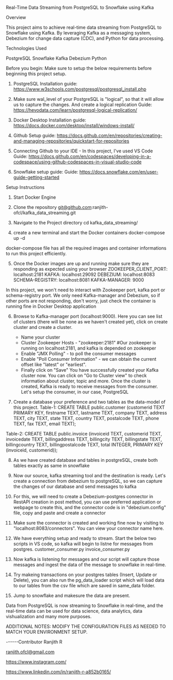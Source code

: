 

Real-Time Data Streaming from PostgreSQL to Snowflake using Kafka


Overview

This project aims to achieve real-time data streaming from PostgreSQL to Snowflake using Kafka. By leveraging Kafka as a messaging system, Debezium for change data capture (CDC), and Python for data processing.

Technologies Used

PostgreSQL
Snowflake
Kafka
Debezium
Python

Before you begin:
Make sure to setup the below requirements before beginning this project setup.

1. PostgreSQL 
Installation guide: https://www.w3schools.com/postgresql/postgresql_install.php

2. Make sure wal_level of your PostgreSQL is "logical", so that it will allow us to capture the changes. And create a logical replication
Guide: https://hevodata.com/learn/postgresql-logical-replication/

2. Docker Desktop 
Installation guide: https://docs.docker.com/desktop/install/windows-install/

3. Github
Setup guide: https://docs.github.com/en/repositories/creating-and-managing-repositories/quickstart-for-repositories

4. Connecting Github to your IDE - In this project, I've used VS Code
Guide: https://docs.github.com/en/codespaces/developing-in-a-codespace/using-github-codespaces-in-visual-studio-code

5. Snowflake setup guide:
Guide: https://docs.snowflake.com/en/user-guide-getting-started

Setup Instructions

1. Start Docker Engine

2. Clone the repository
git@github.com:ranjith-ofcl/kafka_data_streaming.git

3. Navigate to the Project directory
cd kafka_data_streaming/

4. create a new terminal and start the Docker containers
docker-compose up -d

docker-compose file has all the required images and container informations to run this project efficiently.

5. Once the Docker images are up and running make sure they are responding as expected using your browser
ZOOKEEPER_CLIENT_PORT: localhost:2181
KAFKA: localhost:29092
DEBEZIUM: localhost:8083
SCHEMA-REGISTRY: localhost:8081
KAFKA-MANAGER: 9000

In this project, we won't need to interact with Zookeeper port, kafka port or schema-registry port. We only need Kafka-manager and Debezium, so if other ports are not responding, don't worry, just check the container is running fine in Docker Desktop application

6. Browse to Kafka-manager port (localhost:9000). Here you can see list of clusters (there will be none as we haven't created yet), click on create cluster and create a cluster.
    * Name your cluster
    * Cluster Zookeeper Hosts - "zookeeper:2181" #Our zookeeper is running on localhost:2181, and kafka is depended on zookeeper
    * Enable "JMX Polling" - to poll the consumer messages
    * Enable "Poll Consumer Information" - we can obtain the current offset like "latest" or "earliest".
    * Finally click on "Save"
    You have successfully created your Kafka cluster now. You can click on "Go to Cluster view" to check information about cluster, topic and more.
    Once the cluster is created, Kafka is ready to receive messages from the consumer. Let's setup the consumer, in our case, PostgreSQL

7. Create a database your preference and two tables as the data-model of this project.
Table-1: CREATE TABLE public.customer (customerid TEXT PRIMARY KEY, firstname TEXT, lastname TEXT, company TEXT, address TEXT, city TEXT, state TEXT, country TEXT, postalcode TEXT, phone TEXT, fax TEXT, email TEXT);

Table-2: CREATE TABLE public.invoice (invoiceid TEXT, customerid TEXT, invoicedate TEXT, billingaddress TEXT, billingcity TEXT, billingstate TEXT, billingcountry TEXT, billingpostalcode TEXT, total INTEGER, PRIMARY KEY (invoiceid, customerid));

8. As we have created database and tables in postgreSQL, create both tables exactly as same in snowflake

9. Now our source, kafka streaming tool and the destination is ready. Let's create a connection from debezium to postgreSQL, so we can capture the changes of our database and send messages to kafka

10. For this, we will need to create a Debezium-postgres connector in RestAPI creation in post method, you can use preferred application or webpage to create this, and the connector code is in "debezium.config" file, copy and paste and create a connector

11. Make sure the connector is created and working fine now by visiting to "localhost:8083/connectors". You can view your connector name here.

12. We have everything setup and ready to stream. Start the below two scripts in VS code, so kafka will begin to listne for messages from postgres.
customer_consumer.py
invoice_consumer.py

13. Now kafka is listening for messages and our script will capture those messages and ingest the data of the message to snowflake in real-time.

14. Try makeing transactions on your postgres tables (Insert, Update or Delete), you can also run the pg_data_loader script which will load data to our tables from the csv file which are saved in same_data folder.

15. Jump to snowflake and makesure the data are present.

Data from PostgreSQL is now streaming to Snowflake in real-time, and the real-time data can be used for data science, data analytics, data vishualization and many more purposes.


ADDITIONAL NOTES: MODIFY THE CONFIGURATION FILES AS NEEDED TO MATCH YOUR ENVIRONMENT SETUP.


------Contributor
Ranjith R

ranjith.ofcl@gmail.com

https://www.instagram.com/

https://www.linkedin.com/in/ranjith-r-a852b0165/










